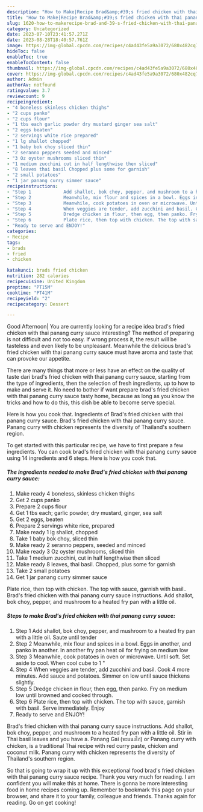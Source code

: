 ```yaml
---
description: "How to Make|Recipe Brad&amp;#39;s fried chicken with thai panang curry sauce {That is Simple"
title: "How to Make|Recipe Brad&amp;#39;s fried chicken with thai panang curry sauce {That is Simple"
slug: 1620-how-to-makerecipe-brad-and-39-s-fried-chicken-with-thai-panang-curry-sauce-that-is-simple
category: Uncategorized
date: 2023-07-10T23:41:57.271Z
date: 2023-08-28T18:40:57.761Z
image: https://img-global.cpcdn.com/recipes/c4ad43fe5a9a3072/680x482cq70/brads-fried-chicken-with-thai-panang-curry-sauce-recipe-main-photo.jpg
hideToc: false
enableToc: true
enableTocContent: false
thumbnail: https://img-global.cpcdn.com/recipes/c4ad43fe5a9a3072/680x482cq70/brads-fried-chicken-with-thai-panang-curry-sauce-recipe-main-photo.jpg
cover: https://img-global.cpcdn.com/recipes/c4ad43fe5a9a3072/680x482cq70/brads-fried-chicken-with-thai-panang-curry-sauce-recipe-main-photo.jpg
author: Admin
authorAv: notfound
ratingvalue: 3.7
reviewcount: 9
recipeingredient:
- "4 boneless skinless chicken thighs"
- "2 cups panko"
- "2 cups flour"
- "1 tbs each garlic powder dry mustard ginger sea salt"
- "2 eggs beaten"
- "2 servings white rice prepared"
- "1 lg shallot chopped"
- "1 baby bok choy sliced thin"
- "2 seranno peppers seeded and minced"
- "3 Oz oyster mushrooms sliced thin"
- "1 medium zucchini cut in half lengthwise then sliced"
- "8 leaves thai basil Chopped plus some for garnish"
- "2 small potatoes"
- "1 jar panang curry simmer sauce"
recipeinstructions:
- "Step 1            Add shallot, bok choy, pepper, and mushroom to a heated fry pan with a little oil. Saute until tender"
- "Step 2            Meanwhile, mix flour and spices in a bowl. Eggs in another, and panko in another. In another fry pan heat oil for frying on medium low"
- "Step 3            Meanwhile, cook potatoes in oven or microwave. Until soft. Set aside to cool. When cool cube to 1 &#34;"
- "Step 4            When veggies are tender, add zucchini and basil. Cook 4 more minutes. Add sauce and potatoes. Simmer on low until sauce thickens slightly."
- "Step 5            Dredge chicken in flour, then egg, then panko. Fry on medium low until browned and cooked through."
- "Step 6            Plate rice, then top with chicken. The top with sauce, garnish with basil. Serve immediately. Enjoy"
- "Ready to serve and ENJOY!"
categories:
- Recipe
tags:
- brads
- fried
- chicken

katakunci: brads fried chicken 
nutrition: 282 calories
recipecuisine: United Kingdom
preptime: "PT15M"
cooktime: "PT41M"
recipeyield: "2"
recipecategory: Dessert

---
```



Good Afternoon| You are currently looking for a recipe idea brad&#39;s fried chicken with thai panang curry sauce interesting? The method of preparing is not difficult and not too easy. If wrong process it, the result will be tasteless and even likely to be unpleasant. Meanwhile the delicious brad&#39;s fried chicken with thai panang curry sauce must have aroma and taste that can provoke our appetite.






There are many things that more or less have an effect on the quality of taste dari brad&#39;s fried chicken with thai panang curry sauce, starting from the type of ingredients, then the selection of fresh ingredients, up to how to make and serve it. No need to bother if want prepare brad&#39;s fried chicken with thai panang curry sauce tasty home, because as long as you know the tricks and how to do this, this dish be able to become serve special.


Here is how you cook that. Ingredients of Brad&#39;s fried chicken with thai panang curry sauce. Brad&#39;s fried chicken with thai panang curry sauce. Panang curry with chicken represents the diversity of Thailand&#39;s southern region.


To get started with this particular recipe, we have to first prepare a few ingredients. You can cook brad&#39;s fried chicken with thai panang curry sauce using 14 ingredients and 6 steps. Here is how you cook that.

<!--inarticleads1-->

##### The ingredients needed to make Brad&#39;s fried chicken with thai panang curry sauce:

1. Make ready 4 boneless, skinless chicken thighs
1. Get 2 cups panko
1. Prepare 2 cups flour
1. Get 1 tbs each; garlic powder, dry mustard, ginger, sea salt
1. Get 2 eggs, beaten
1. Prepare 2 servings white rice, prepared
1. Make ready 1 lg shallot, chopped
1. Take 1 baby bok choy, sliced thin
1. Make ready 2 seranno peppers, seeded and minced
1. Make ready 3 Oz oyster mushrooms, sliced thin
1. Take 1 medium zucchini, cut in half lengthwise then sliced
1. Make ready 8 leaves, thai basil. Chopped, plus some for garnish
1. Take 2 small potatoes
1. Get 1 jar panang curry simmer sauce


Plate rice, then top with chicken. The top with sauce, garnish with basil.. Brad&#39;s fried chicken with thai panang curry sauce instructions. Add shallot, bok choy, pepper, and mushroom to a heated fry pan with a little oil. 

<!--inarticleads2-->

##### Steps to make Brad&#39;s fried chicken with thai panang curry sauce:

1. Step 1            Add shallot, bok choy, pepper, and mushroom to a heated fry pan with a little oil. Saute until tender
1. Step 2            Meanwhile, mix flour and spices in a bowl. Eggs in another, and panko in another. In another fry pan heat oil for frying on medium low
1. Step 3            Meanwhile, cook potatoes in oven or microwave. Until soft. Set aside to cool. When cool cube to 1 &#34;
1. Step 4            When veggies are tender, add zucchini and basil. Cook 4 more minutes. Add sauce and potatoes. Simmer on low until sauce thickens slightly.
1. Step 5            Dredge chicken in flour, then egg, then panko. Fry on medium low until browned and cooked through.
1. Step 6            Plate rice, then top with chicken. The top with sauce, garnish with basil. Serve immediately. Enjoy
1. Ready to serve and ENJOY!

Brad&#39;s fried chicken with thai panang curry sauce instructions. Add shallot, bok choy, pepper, and mushroom to a heated fry pan with a little oil. Stir in Thai basil leaves and you have a. Panang Gai (พะแนงไก่) or Panang curry with chicken, is a traditional Thai recipe with red curry paste, chicken and coconut milk. Panang curry with chicken represents the diversity of Thailand&#39;s southern region. 

So that is going to wrap it up with this exceptional food brad&#39;s fried chicken with thai panang curry sauce recipe. Thank you very much for reading. I am confident you will make this at home. There is gonna be more interesting food in home recipes coming up. Remember to bookmark this page on your browser, and share it to your family, colleague and friends. Thanks again for reading. Go on get cooking!
